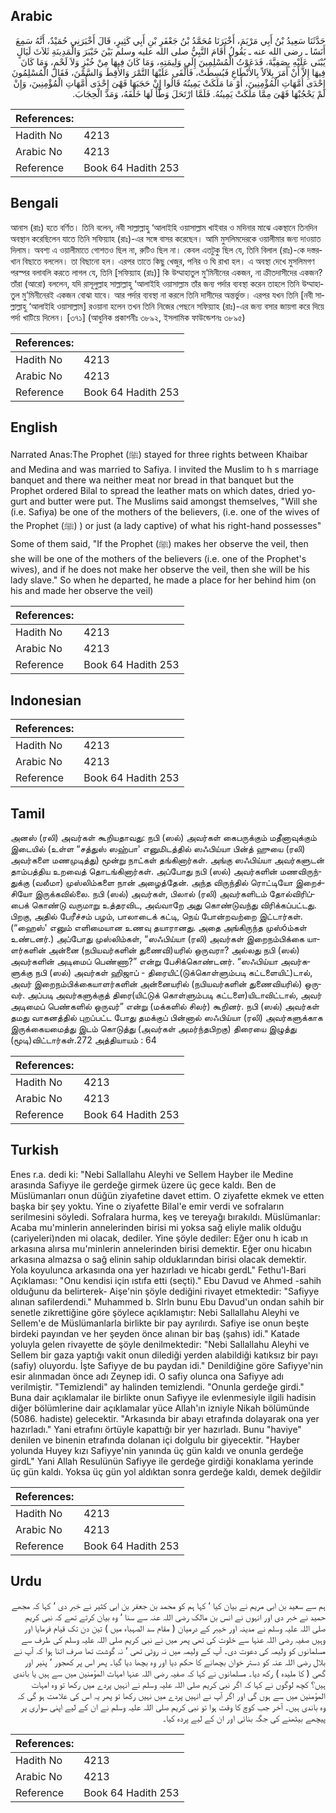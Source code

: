 ## Arabic


<div dir="rtl" lang="ar" style={{fontSize:'larger',backgroundColor:'#f8f9fa',padding:20}}>
حَدَّثَنَا سَعِيدُ بْنُ أَبِي مَرْيَمَ، أَخْبَرَنَا مُحَمَّدُ بْنُ جَعْفَرِ بْنِ أَبِي كَثِيرٍ، قَالَ أَخْبَرَنِي حُمَيْدٌ، أَنَّهُ سَمِعَ أَنَسًا ـ رضى الله عنه ـ يَقُولُ أَقَامَ النَّبِيُّ صلى الله عليه وسلم بَيْنَ خَيْبَرَ وَالْمَدِينَةِ ثَلاَثَ لَيَالٍ يُبْنَى عَلَيْهِ بِصَفِيَّةَ، فَدَعَوْتُ الْمُسْلِمِينَ إِلَى وَلِيمَتِهِ، وَمَا كَانَ فِيهَا مِنْ خُبْزٍ وَلاَ لَحْمٍ، وَمَا كَانَ فِيهَا إِلاَّ أَنْ أَمَرَ بِلاَلاً بِالأَنْطَاعِ فَبُسِطَتْ، فَأَلْقَى عَلَيْهَا التَّمْرَ وَالأَقِطَ وَالسَّمْنَ، فَقَالَ الْمُسْلِمُونَ إِحْدَى أُمَّهَاتِ الْمُؤْمِنِينَ، أَوْ مَا مَلَكَتْ يَمِينُهُ قَالُوا إِنْ حَجَبَهَا فَهْىَ إِحْدَى أُمَّهَاتِ الْمُؤْمِنِينَ، وَإِنْ لَمْ يَحْجُبْهَا فَهْىَ مِمَّا مَلَكَتْ يَمِينُهُ‏.‏ فَلَمَّا ارْتَحَلَ وَطَّأَ لَهَا خَلْفَهُ، وَمَدَّ الْحِجَابَ‏.‏
</div>
<div style={{backgroundColor:'#f8f9fa',padding:20, marginBottom: 10}}><table> <thead> <tr> <th>References:</th> <th></th> </tr> </thead> <tbody><tr><td>Hadith No</td><td>4213</td></tr><tr><td>Arabic No</td><td>4213</td></tr><tr><td>Reference</td><td>Book 64 Hadith 253</td></tr></tbody></table></div>

## Bengali


<div dir="ltr" lang="bn" style={{fontSize:'larger',backgroundColor:'#f8f9fa',padding:20}}>
আনাস (রাঃ) হতে বর্ণিত। তিনি বলেন, নবী সাল্লাল্লাহু ‘আলাইহি ওয়াসাল্লাম খাইবার ও মদিনার মাঝে একস্থানে তিনদিন অবস্থান করেছিলেন যাতে তিনি সফিয়্যাহ (রাঃ)-এর সঙ্গে বাসর করেছেন। আমি মুসলিমদেরকে ওয়ালীমার জন্য দাওয়াত দিলাম। অবশ্য এ ওয়ালীমাতে গোশতও ছিল না, রুটিও ছিল না। কেবল এতটুকু ছিল যে, তিনি বিলাল (রাঃ)-কে দস্তরখান বিছাতে বললেন। তা বিছানো হল। এরপর তাতে কিছু খেজুর, পনির ও ঘি রাখা হল। এ অবস্থা দেখে মুসলিমগণ পরস্পর বলাবলি করতে লাগল যে, তিনি [সফিয়্যাহ (রাঃ)] কি উম্মাহাতুল মু’মিনীনের একজন, না ক্রীতদাসীদের একজন? তাঁরা (আরো) বললেন, যদি রাসূলুল্লাহ সাল্লাল্লাহু ‘আলাইহি ওয়াসাল্লাম তাঁর জন্য পর্দার ব্যবস্থা করেন তাহলে তিনি উম্মাহাতুল মু’মিনীনেরই একজন বোঝা যাবে। আর পর্দার ব্যবস্থা না করলে তিনি দাসীদের অন্তর্ভুক্ত। এরপর যখন তিনি [নবী সাল্লাল্লাহু ‘আলাইহি ওয়াসাল্লাম] রওয়ানা হলেন তখন তিনি নিজের পেছনে সফিয়্যাহ (রাঃ)-এর জন্য বসার জায়গা করে দিয়ে পর্দা খাটিয়ে দিলেন। [৩৭১] (আধুনিক প্রকাশনীঃ ৩৮৯২, ইসলামিক ফাউন্ডেশনঃ ৩৮৯৫)
</div>
<div style={{backgroundColor:'#f8f9fa',padding:20, marginBottom: 10}}><table> <thead> <tr> <th>References:</th> <th></th> </tr> </thead> <tbody><tr><td>Hadith No</td><td>4213</td></tr><tr><td>Arabic No</td><td>4213</td></tr><tr><td>Reference</td><td>Book 64 Hadith 253</td></tr></tbody></table></div>

## English


<div dir="ltr" lang="en" style={{fontSize:'larger',backgroundColor:'#f8f9fa',padding:20}}>
Narrated Anas:The Prophet (ﷺ) stayed for three rights between Khaibar and Medina and was married to Safiya. I invited the Muslim to h s marriage banquet and there wa neither meat nor bread in that banquet but the Prophet ordered Bilal to spread the leather mats on which dates, dried yogurt and butter were put. The Muslims said amongst themselves, "Will she (i.e. Safiya) be one of the mothers of the believers, (i.e. one of the wives of the Prophet (ﷺ) ) or just (a lady captive) of what his right-hand possesses" Some of them said, "If the Prophet (ﷺ) makes her observe the veil, then she will be one of the mothers of the believers (i.e. one of the Prophet's wives), and if he does not make her observe the veil, then she will be his lady slave." So when he departed, he made a place for her behind him (on his and made her observe the veil)
</div>
<div style={{backgroundColor:'#f8f9fa',padding:20, marginBottom: 10}}><table> <thead> <tr> <th>References:</th> <th></th> </tr> </thead> <tbody><tr><td>Hadith No</td><td>4213</td></tr><tr><td>Arabic No</td><td>4213</td></tr><tr><td>Reference</td><td>Book 64 Hadith 253</td></tr></tbody></table></div>

## Indonesian


<div dir="ltr" lang="id" style={{fontSize:'larger',backgroundColor:'#f8f9fa',padding:20}}>

</div>
<div style={{backgroundColor:'#f8f9fa',padding:20, marginBottom: 10}}><table> <thead> <tr> <th>References:</th> <th></th> </tr> </thead> <tbody><tr><td>Hadith No</td><td>4213</td></tr><tr><td>Arabic No</td><td>4213</td></tr><tr><td>Reference</td><td>Book 64 Hadith 253</td></tr></tbody></table></div>

## Tamil


<div dir="ltr" lang="ta" style={{fontSize:'larger',backgroundColor:'#f8f9fa',padding:20}}>
அனஸ் (ரலி) அவர்கள் கூறியதாவது: நபி (ஸல்) அவர்கள் கைபருக்கும் மதீனாவுக்கும் இடையில் (உள்ள “சத்துஸ் ஸஹ்பா' எனுமிடத்தில் ஸஃபிய்யா பின்த் ஹுயை (ரலி) அவர்களை மணமுடித்து) மூன்று நாட்கள் தங்கினார்கள். அங்கு ஸஃபிய்யா அவர்களுடன் தாம்பத்திய உறவைத் தொடங்கினார்கள். அப்போது நபி (ஸல்) அவர்களின் மணவிருந்துக்கு (வலீமா) முஸ்லிம்களை நான் அழைத்தேன். அந்த விருந்தில் ரொட்டியோ இறைச்சியோ இருக்கவில்லை. நபி (ஸல்) அவர்கள், பிலால் (ரலி) அவர்களிடம் தோல்விரிப்பைக் கொண்டு வருமாறு உத்தரவிட, அவ்வாறே அது கொண்டுவந்து விரிக்கப்பட்டது. பிறகு, அதில் பேரீச்சம் பழம், பாலாடைக் கட்டி, நெய் போன்றவற்றை இட்டார்கள். (“ஹைஸ்' எனும் எளிமையான உணவு தயாரானது. அதை அங்கிருந்த முஸ்óம்கள் உண்டனர்.) அப்போது முஸ்லிம்கள், “ஸஃபிய்யா (ரலி) அவர்கள் இறைநம்பிக்கை யாளர்களின் அன்னை (நபியவர்களின் துணைவி)யரில் ஒருவரா? அல்லது நபி (ஸல்) அவர்களின் அடிமைப் பெண்ணா?” என்று பேசிக்கொண்டனர். “ஸஃபிய்யா அவர்களுக்கு நபி (ஸல்) அவர்கள் ஹிஜாப் - திரையிட்(டுக்கொள்ளும்படி கட்டளையிட்)டால், அவர் இறைநம்பிக்கையாளர்களின் அன்னையரில் (நபியவர்களின் துணைவியரில்) ஒருவர். அப்படி அவர்களுக்குத் திரை(யிட்டுக் கொள்ளும்படி கட்டளை)யிடாவிட்டால், அவர் அடிமைப் பெண்களில் ஒருவர்” என்று (மக்களில் சிலர்) கூறினர். நபி (ஸல்) அவர்கள் தமது வாகனத்தில் புறப்பட்ட போது தமக்குப் பின்னால் ஸஃபிய்யா (ரலி) அவர்களுக்காக இருக்கையமைத்து இடம் கொடுத்து (அவர்கள் அமர்ந்தபிறகு) திரையை இழுத்து (மூடி)விட்டார்கள்.272 அத்தியாயம் : 64
</div>
<div style={{backgroundColor:'#f8f9fa',padding:20, marginBottom: 10}}><table> <thead> <tr> <th>References:</th> <th></th> </tr> </thead> <tbody><tr><td>Hadith No</td><td>4213</td></tr><tr><td>Arabic No</td><td>4213</td></tr><tr><td>Reference</td><td>Book 64 Hadith 253</td></tr></tbody></table></div>

## Turkish


<div dir="ltr" lang="tr" style={{fontSize:'larger',backgroundColor:'#f8f9fa',padding:20}}>
Enes r.a. dedi ki: "Nebi Sallallahu Aleyhi ve Sellem Hayber ile Medine arasında Safiyye ile gerdeğe girmek üzere üç gece kaldı. Ben de Müslümanları onun düğün ziyafetine davet ettim. O ziyafette ekmek ve etten başka bir şey yoktu. Yine o ziyafette Bilal'e emir verdi ve sofraların serilmesini söyledi. Sofralara hurma, keş ve tereyağı bırakıldı. Müslümanlar: Acaba mu'minlerin annelerinden birisi mi yoksa sağ eliyle malik olduğu (cariyeleri)nden mi olacak, dediler. Yine şöyle dediler: Eğer onu h icab ın arkasına alırsa mu'minlerin annelerinden birisi demektir. Eğer onu hicabın arkasına almazsa o sağ elinin sahip olduklarından birisi olacak demektir. Yola koyulunca arkasında ona yer hazırladı ve hicabı gerdL" Fethu'l-Bari Açıklaması: "Onu kendisi için ıstıfa etti (seçti)." Ebu Davud ve Ahmed -sahih olduğunu da belirterek- Aişe'nin şöyle dediğini rivayet etmektedir: "Safiyye alınan safilerdendi." Muhammed b. Slrln bunu Ebu Davud'un ondan sahih bir senetle zikrettiğine göre şöylece açıklamıştır: Nebi Sallallahu Aleyhi ve Sellem'e de Müslümanlarla birlikte bir pay ayrılırdı. Safiye ise onun beşte birdeki payından ve her şeyden önce alınan bir baş (şahıs) idi." Katade yoluyla gelen rivayette de şöyle denilmektedir: "Nebi Sallallahu Aleyhi ve Sellem bir gaza yaptığı vakit onun dilediği yerden alabildiği katıksız bir payı (safiy) oluyordu. İşte Safiyye de bu paydan idi." Denildiğine göre Safiyye'nin esir alınmadan önce adı Zeynep idi. O safiy olunca ona Safiyye adı verilmiştir. "Temizlendi" ay halinden temizlendi. "Onunla gerdeğe girdi." Buna dair açıklamalar ile birlikte onun Safiyye ile evlenmesiyle ilgili hadisin diğer bölümlerine dair açıklamalar yüce Allah'ın izniyle Nikah bölümünde (5086. hadiste) gelecektir. "Arkasında bir abayı etrafında dolayarak ona yer hazırladı." Yani etrafını örtüyle kapattığı bir yer hazırladı. Bunu "haviye" denilen ve binenin etrafında dolanan içi dolgulu bir giyecektir. "Hayber yolunda Huyey kızı Safiyye'nin yanında üç gün kaldı ve onunla gerdeğe girdL" Yani Allah Resulünün Safiyye ile gerdeğe girdiği konaklama yerinde üç gün kaldı. Yoksa üç gün yol aldıktan sonra gerdeğe kaldı, demek değildir
</div>
<div style={{backgroundColor:'#f8f9fa',padding:20, marginBottom: 10}}><table> <thead> <tr> <th>References:</th> <th></th> </tr> </thead> <tbody><tr><td>Hadith No</td><td>4213</td></tr><tr><td>Arabic No</td><td>4213</td></tr><tr><td>Reference</td><td>Book 64 Hadith 253</td></tr></tbody></table></div>

## Urdu


<div dir="rtl" lang="ur" style={{fontSize:'larger',backgroundColor:'#f8f9fa',padding:20}}>
ہم سے سعید بن ابی مریم نے بیان کیا ‘ کہا ہم کو محمد بن جعفر بن ابی کثیر نے خبر دی ‘ کہا کہ مجھے حمید نے خبر دی اور انہوں نے انس بن مالک رضی اللہ عنہ سے سنا ‘ وہ بیان کرتے تھے کہ نبی کریم صلی اللہ علیہ وسلم نے مدینہ اور خیبر کے درمیان ( مقام سد الصہباء میں ) تین دن تک قیام فرمایا اور وہیں صفیہ رضی اللہ عنہا سے خلوت کی تھی پھر میں نے نبی کریم صلی اللہ علیہ وسلم کی طرف سے مسلمانوں کو ولیمہ کی دعوت دی۔ آپ کے ولیمہ میں نہ روٹی تھی ‘ نہ گوشت تھا صرف اتنا ہوا کہ آپ نے بلال رضی اللہ عنہ کو دستر خوان بچھانے کا حکم دیا اور وہ بچھا دیا گیا۔ پھر اس پر کھجور ‘ پنیر اور گھی ( کا ملیدہ ) رکھ دیا۔ مسلمانوں نے کہا کہ صفیہ رضی اللہ عنہا امہات المؤمنین میں سے ہیں یا باندی ہیں؟ کچھ لوگوں نے کہا کہ اگر نبی کریم صلی اللہ علیہ وسلم نے انہیں پردے میں رکھا تو وہ امہات المؤمنین میں سے ہوں گی اور اگر آپ نے انہیں پردے میں نہیں رکھا تو پھر یہ اس کی علامت ہو گی کہ وہ باندی ہیں۔ آخر جب کوچ کا وقت ہوا تو نبی کریم صلی اللہ علیہ وسلم نے ان کے لیے اپنی سواری پر پیچھے بیٹھنے کی جگہ بنائی اور ان کے لیے پردہ کیا۔
</div>
<div style={{backgroundColor:'#f8f9fa',padding:20, marginBottom: 10}}><table> <thead> <tr> <th>References:</th> <th></th> </tr> </thead> <tbody><tr><td>Hadith No</td><td>4213</td></tr><tr><td>Arabic No</td><td>4213</td></tr><tr><td>Reference</td><td>Book 64 Hadith 253</td></tr></tbody></table></div>
